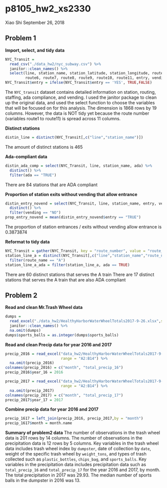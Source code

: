 p8105\_hw2\_xs2330
================
Xiao Shi
September 26, 2018

Problem 1
---------

**Import, select, and tidy data**

``` r
NYC_Transit = 
  read_csv("./data_hw2/nyc_subway.csv") %>%
  janitor::clean_names() %>%
  select(line, station_name, station_latitude, station_longitude, route1, route2, route3, route4, route5, 
         route6, route7, route8, route9, route10, route11, entry, vending, entrance_type, ada)
NYC_Transit$entry = ifelse(NYC_Transit$entry == 'YES', TRUE,FALSE)
```

The `NYC_transit` dataset contains detailed information on station, routing, staffing, ada compliance, and vending. I used the janitor package to clean up the original data, and used the select function to choose the variables that will be focused on for this analysis. The dimension is 1868 rows by 19 columns. However, the data is NOT tidy yet because the route number (variables route1 to route11) is spread across 11 columns.

**Distinct stations**

``` r
distin_line = distinct(NYC_Transit[,c("line","station_name")])
```

The amount of distinct stations is 465

**Ada-compliant data**

``` r
distin_ada_comp = select(NYC_Transit, line, station_name, ada) %>%
  distinct() %>%
  filter(ada == "TRUE")
```

There are 84 stations that are ADA compliant

**Proportion of station exits without vending that allow entrance**

``` r
distin_entry_novend = select(NYC_Transit, line, station_name, entry, vending) %>%
  distinct() %>%
  filter(vending == "NO")
prop_entry_novend = mean(distin_entry_novend$entry == "TRUE")
```

The proportion of station entrances / exits without vending allow entrance is 0.3873874

**Reformat to tidy data**

``` r
NYC_Transit = gather(NYC_Transit, key = "route_number", value = "route_name", route1:route11)
station_line_a = distinct(NYC_Transit[,c("line","station_name","route_name","ada")]) %>%
  filter(route_name == "A")
station_line_a_ada = filter(station_line_a, ada == TRUE)
```

There are 60 distinct stations that serves the A train
There are 17 distinct stations that serves the A train that are also ADA compliant

Problem 2
---------

**Read and clean Mr.Trash Wheel data**

``` r
dumps = 
  read_excel("./data_hw2/HealthyHarborWaterWheelTotals2017-9-26.xlsx",sheet = 'Mr. Trash Wheel', range = cell_cols(1:14)) %>%
  janitor::clean_names() %>%
  na.omit(dumps)
dumps$sports_balls = as.integer(dumps$sports_balls)
```

**Read and clean Precip data for year 2016 and 2017**

``` r
precip_2016 = read_excel("data_hw2/HealthyHarborWaterWheelTotals2017-9-26.xlsx",sheet = '2016 Precipitation',
                         range = "A2:B14") %>%
  na.omit(precip_2016)
colnames(precip_2016) = c("month", "total_precip_16")
precip_2016$year_16 = 2016

precip_2017 = read_excel("data_hw2/HealthyHarborWaterWheelTotals2017-9-26.xlsx",sheet = '2017 Precipitation',
                         range = "A2:B14") %>%
  na.omit(precip_2017)
colnames(precip_2017) = c("month", "total_precip_17")
precip_2017$year_17 = 2017
```

**Combine precip data for year 2016 and 2017**

``` r
precip_1617 = left_join(precip_2016, precip_2017,by = "month")
precip_1617$month = month.name
```

**Summary of problem2 data**
The number of observations in the trash wheel data is 201 rows by 14 columns. The number of observations in the precipitation data is 12 rows by 5 columns. Key variables in the trash wheel data includes trash wheel index by `dumpster`, date of collection by `date`, weight of the specific trash wheel by `weight_tons`, and types of trash collected such as `plastic_bottles`, `chips_bag`, and `sports_balls`. Key variables in the precipitation data includes precipitation data such as `total_precip_16` and `total_precip_17` for the year 2016 and 2017, by month. The total precipitation in 2017 was 29.93. The median number of sports balls in the dumpster in 2016 was 13.
